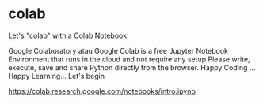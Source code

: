 # colab
Let's "colab" with a Colab Notebook

Google Colaboratory atau Google Colab is a free Jupyter Notebook Environment that runs in the cloud and not require any setup
Please write, execute, save and share Python directly from the browser.
Happy Coding ... Happy Learning...
Let's begin


https://colab.research.google.com/notebooks/intro.ipynb


